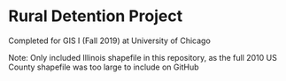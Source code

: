 # Rural Detention Project
 Completed for GIS I (Fall 2019) at University of Chicago



Note: Only included Illinois shapefile  in this repository, as the full 2010 US County shapefile was too large to include on GitHub
